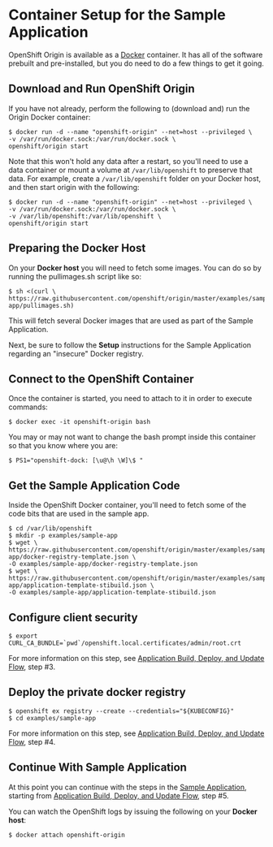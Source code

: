 # Container Setup for the Sample Application
OpenShift Origin is available as a [Docker](https://www.docker.io) container. It
has all of the software prebuilt and pre-installed, but you do need to do a few
things to get it going.

## Download and Run OpenShift Origin
If you have not already, perform the following to (download and) run the Origin
Docker container:

    $ docker run -d --name "openshift-origin" --net=host --privileged \
    -v /var/run/docker.sock:/var/run/docker.sock \
    openshift/origin start

Note that this won't hold any data after a restart, so you'll need to use a data
container or mount a volume at `/var/lib/openshift` to preserve that data. For
example, create a `/var/lib/openshift` folder on your Docker host, and then
start origin with the following:

    $ docker run -d --name "openshift-origin" --net=host --privileged \
    -v /var/run/docker.sock:/var/run/docker.sock \
    -v /var/lib/openshift:/var/lib/openshift \
    openshift/origin start

## Preparing the Docker Host
On your **Docker host** you will need to fetch some images. You can do so by
running the pullimages.sh script like so:

    $ sh <(curl \
    https://raw.githubusercontent.com/openshift/origin/master/examples/sample-app/pullimages.sh)

This will fetch several Docker images that are used as part of the Sample
Application.

Next, be sure to follow the **Setup** instructions for the Sample Application
regarding an "insecure" Docker registry.

## Connect to the OpenShift Container
Once the container is started, you need to attach to it in order to execute
commands:

    $ docker exec -it openshift-origin bash

You may or may not want to change the bash prompt inside this container so that
you know where you are:

    $ PS1="openshift-dock: [\u@\h \W]\$ "

## Get the Sample Application Code
Inside the OpenShift Docker container, you'll need to fetch some of the code
bits that are used in the sample app.

    $ cd /var/lib/openshift
    $ mkdir -p examples/sample-app
    $ wget \
    https://raw.githubusercontent.com/openshift/origin/master/examples/sample-app/docker-registry-template.json \
    -O examples/sample-app/docker-registry-template.json
    $ wget \
    https://raw.githubusercontent.com/openshift/origin/master/examples/sample-app/application-template-stibuild.json \
    -O examples/sample-app/application-template-stibuild.json

## Configure client security

    $ export CURL_CA_BUNDLE=`pwd`/openshift.local.certificates/admin/root.crt

For more information on this step, see [Application Build, Deploy, and Update
Flow](https://github.com/openshift/origin/blob/master/examples/sample-app/README.md#application-build-deploy-and-update-flow),
step #3.

## Deploy the private docker registry

    $ openshift ex registry --create --credentials="${KUBECONFIG}"
    $ cd examples/sample-app

For more information on this step, see [Application Build, Deploy, and Update
Flow](https://github.com/openshift/origin/blob/master/examples/sample-app/README.md#application-build-deploy-and-update-flow),
step #4.

## Continue With Sample Application
At this point you can continue with the steps in the [Sample
Application](https://github.com/openshift/origin/blob/master/examples/sample-app/README.md),
starting from [Application Build, Deploy, and Update
Flow](https://github.com/openshift/origin/blob/master/examples/sample-app/README.md#application-build-deploy-and-update-flow),
step #5.

You can watch the OpenShift logs by issuing the following on your **Docker
host**:

    $ docker attach openshift-origin
